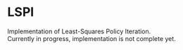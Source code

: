 # LSPI
Implementation of Least-Squares Policy Iteration.  
Currently in progress, implementation is not complete yet.
